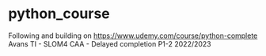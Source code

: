 ﻿# python_course
Following and building on https://www.udemy.com/course/python-complete
Avans TI - SLOM4 CAA - Delayed completion P1-2 2022/2023
